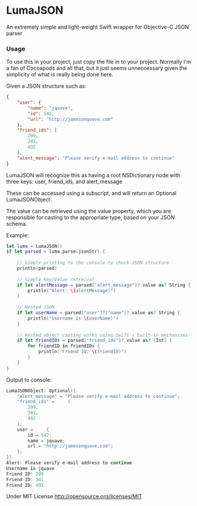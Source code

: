 LumaJSON
========

An extremely simple and light-weight Swift wrapper for Objective-C JSON parser

### Usage

To use this in your project, just copy the file in to your project. Normally I'm a fan of Cocoapods and all that, but it just seems unneccessary given the simplicity of what is really being done here.

Given a JSON structure such as:

```json
{
    "user": {
        "name": "jquave",
        "id": 542,
        "url": "http://jamesonquave.com"
    },
    "friend_ids": [
        299,
        341,
        492
    ],
    "alert_message": "Please verify e-mail address to continue"
}
```

LumaJSON will recognize this as having a root NSDictionary node with three keys:
user, friend_ids, and alert_message

These can be accessed using a subscript, and will return an Optional LumaJSONObject.

The value can be retrieved using the value property, which you are responsible for casting to the appropriate type, based on your JSON schema.


Example:
```swift
let luma = LumaJSON()
if let parsed = luma.parse(jsonStr) {
    
    // Simple printing to the console to check JSON structure
    println(parsed)
    
    // Simple Key/Value retreival
    if let alertMessage = parsed["alert_message"]?.value as? String {
        println("Alert: \(alertMessage)")
    }
    
    // Nested JSON
    if let userName = parsed["user"]?["name"]?.value as? String {
        println("Username is \(userName)")
    }
    
    // Nested object casting works using Swift's built-in mechanisms
    if let friendIDs = parsed["friend_ids"]?.value as? [Int] {
        for friendID in friendIDs {
            println("Friend ID: \(friendID)")
        }
    }
}
```

Output to console:
```swift
LumaJSONObject: Optional({
    "alert_message" = "Please verify e-mail address to continue";
    "friend_ids" =     (
        299,
        341,
        492
    );
    user =     {
        id = 542;
        name = jquave;
        url = "http://jamesonquave.com";
    };
})
Alert: Please verify e-mail address to continue
Username is jquave
Friend ID: 299
Friend ID: 341
Friend ID: 492
```


Under MIT License
http://opensource.org/licenses/MIT
